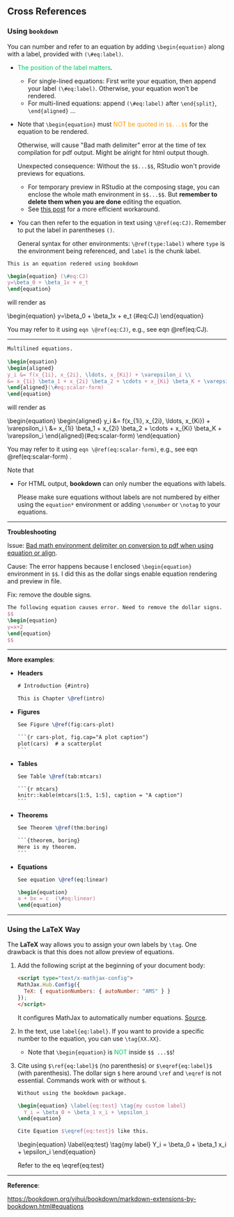 

## Cross References

### Using `bookdown` 

You can number and refer to an equation by adding `\begin{equation}` along with a label, provided with `(\#eq:label)`. 

- <span style='color:#00CC66'>The position of the label matters</span>. 
    - For single-lined equations: First write your equation, then append your label `(\#eq:label)`. Otherwise, your equation won't be rendered.
    - For multi-lined equations: append `(\#eq:label)` after `\end{split}`, `\end{aligned}` ...

- Note that `\begin{equation}` must <span style='color:#FF9900'>NOT be quoted in `$$...$$`</span> for the equation to be rendered. 

    Otherwise, will cause "Bad math delimiter" error at the time of tex compilation for pdf output. Might be alright for html output though.
    
    Unexpected consequence: Without the `$$...$$`, RStudio won't provide previews for equations.
    
    - For temporary preview in RStudio at the composing stage, you can enclose the whole math environment in `$$...$$`. But **remember to delete them when you are done** editing the equation.
    - See [this post](https://www.kenjisato.jp/en/post/2017/02/cross-referenceable-equation-with-preview-in-rmarkdown/) for a more efficient workaround.
    
- You can then refer to the equation in text using `\@ref(eq:CJ)`. Remember to put the label in parentheses `()`.

    General syntax for other environments: `\@ref(type:label)`  where `type` is the environment being referenced, and  `label` is the chunk label.


```latex
This is an equation redered using bookdown

\begin{equation} (\#eq:CJ)
y=\beta_0 + \beta_1x + e_t
\end{equation}
```

will render as

\begin{equation} 
y=\beta_0 + \beta_1x + e_t
(\#eq:CJ)
\end{equation}

You may refer to it using `eqn \@ref(eq:CJ)`, e.g., see eqn \@ref(eq:CJ).

--------------------------------------------------------------------------------

```latex
Multilined equations.
  
\begin{equation} 
\begin{aligned}
y_i &= f(x_{1i}, x_{2i}, \ldots, x_{Ki}) + \varepsilon_i \\
&= x_{1i} \beta_1 + x_{2i} \beta_2 + \cdots + x_{Ki} \beta_K + \varepsilon_i
\end{aligned}(\#eq:scalar-form)
\end{equation}
```

will render as


\begin{equation} 
\begin{aligned}
y_i &= f(x_{1i}, x_{2i}, \ldots, x_{Ki}) + \varepsilon_i \\
&= x_{1i} \beta_1 + x_{2i} \beta_2 + \cdots + x_{Ki} \beta_K + \varepsilon_i
\end{aligned}(\#eq:scalar-form)
\end{equation}

You may refer to it using `eqn \@ref(eq:scalar-form)`, e.g., see eqn \@ref(eq:scalar-form) .



Note that

- For HTML output, **bookdown** can only number the equations with labels. 

  Please make sure equations without labels are not numbered by either using the `equation*` environment or adding `\nonumber` or `\notag` to your equations. 



--------------------------------------------------------------------------------

**Troubleshooting**

Issue: [Bad math environment delimiter on conversion to pdf when using equation or align](https://github.com/jupyter/nbconvert/issues/232).

Cause: The error happens because I enclosed `\begin{equation}` environment in `$$`. I did this as the dollar sings enable equation rendering and preview in file.

Fix: remove the double signs.

```latex
The following equation causes error. Need to remove the dollar signs.
$$
\begin{equation}
y=x+2
\end{equation}
$$
```



--------------------------------------------------------------------------------


**More examples**:

- **Headers**

    ```latex
    # Introduction {#intro}
    
    This is Chapter \@ref(intro)
    ```

- **Figures**

    ~~~latex
    See Figure \@ref(fig:cars-plot)
    
    ```{r cars-plot, fig.cap="A plot caption"}
    plot(cars)  # a scatterplot
    ```
    ~~~

- **Tables**

    ~~~latex
    See Table \@ref(tab:mtcars)
    
    ```{r mtcars}
    knitr::kable(mtcars[1:5, 1:5], caption = "A caption")
    ```
    ~~~

- **Theorems**

    ~~~latex
    See Theorem \@ref(thm:boring)
    
    ```{theorem, boring}
    Here is my theorem.
    ```
    ~~~

- **Equations**

    ```latex
    See equation \@ref(eq:linear)
    
    \begin{equation}
    a + bx = c  (\#eq:linear)
    \end{equation}
    ```



___


### Using the LaTeX Way

The **LaTeX** way allows you to assign your own labels by `\tag`.  One drawback is that this does not allow preview of equations.

  1. Add the following script at the beginning of your document body:

     ```html
     <script type="text/x-mathjax-config">
     MathJax.Hub.Config({
       TeX: { equationNumbers: { autoNumber: "AMS" } }
     });
     </script>
     ```

     It configures MathJax to automatically number equations. [Source](https://stackoverflow.com/a/55163121/10108921).

  2. In the text, use `label{eq:label}`. If you want to provide a specific number to the equation, you can use `\tag{XX.XX}`. 
     - Note that `\begin{equation}` is <span style='color:#00CC66'>NOT</span> inside `$$ ...$$`!

     
  3. Cite using `$\ref{eq:label}$` (no parenthesis) or `$\eqref{eq:label}$` (with parenthesis). The dollar sign `$` here around `\ref` and `\eqref` is not essential. Commands work with or without `$`.

     ```latex
     Without using the bookdown package.
     
     \begin{equation} \label{eq:test} \tag{my custom label}
       Y_i = \beta_0 + \beta_1 x_i + \epsilon_i
     \end{equation}
     
     Cite Equation $\eqref{eq:test}$ like this.
     ```

     \begin{equation} \label{eq:test} \tag{my label}
     Y_i = \beta_0 + \beta_1 x_i + \epsilon_i
     \end{equation}
      
     Refer to the eq \eqref{eq:test}





--------------------------------------------------------------------------------


**Reference**:

<https://bookdown.org/yihui/bookdown/markdown-extensions-by-bookdown.html#equations>

